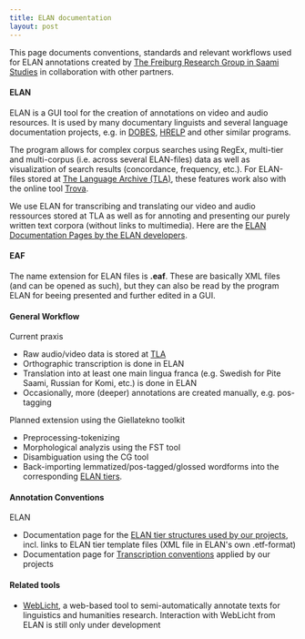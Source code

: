 ```yaml
---
title: ELAN documentation
layout: post
---
```


This page documents conventions, standards and relevant workflows used for ELAN annotations created by [The Freiburg Research Group in Saami Studies](http://www.skandinavistik.uni-freiburg.de/institut/forschung/forschungsprojekte/saami) in collaboration with other partners.

#### ELAN

ELAN is a GUI tool for the creation of annotations on video and audio resources. It is used by many documentary linguists and several language documentation projects, e.g. in [DOBES](http://dobes.mpi.nl), [HRELP](http://www.hrelp.org) and other similar programs.

The program allows for complex corpus searches using RegEx, multi-tier and multi-corpus (i.e. across several ELAN-files) data as well as visualization of search results (concordance, frequency, etc.). For ELAN-files stored at [The Language Archive (TLA)](TLA.md), these features work also with the online tool [Trova](http://tla.mpi.nl/tools/tla-tools/trova/).

We use ELAN for transcribing and translating our video and audio ressources stored at TLA as well as for annoting and presenting our purely written text corpora (without links to multimedia). Here are the [ELAN Documentation Pages by the ELAN developers](http://tla.mpi.nl/tools/tla-tools/elan).

#### EAF

The name extension for ELAN files is __.eaf__. These are basically XML files (and can be opened as such), but they can also be read by the program ELAN for beeing presented and further edited in a GUI.

#### General Workflow

Current praxis

- Raw audio/video data is stored at [TLA](TLA.md)
- Orthographic transcription is done in ELAN
- Translation into at least one main lingua franca (e.g. Swedish for Pite Saami, Russian for Komi, etc.) is done in ELAN
- Occasionally, more (deeper) annotations are created manually, e.g. pos-tagging

Planned extension using the Giellatekno toolkit 

- Preprocessing-tokenizing
- Morphological analyzis using the FST tool
- Disambiguation using the CG tool
- Back-importing lemmatized/pos-tagged/glossed wordforms into the corresponding [ELAN tiers](ELANtiers.md). 

#### Annotation Conventions

ELAN

- Documentation page for the [ELAN tier structures used by our projects](ELANtiers.md), incl. links to ELAN tier template files (XML file in ELAN's own .etf-format)
- Documentation page for [Transcription conventions](Transcription.md) applied by our projects

#### Related tools

- [WebLicht](http://de.clarin.eu/de/sprachressourcen/weblicht/), a web-based tool to semi-automatically annotate texts for linguistics and humanities research. Interaction with WebLicht from ELAN is still only under development
